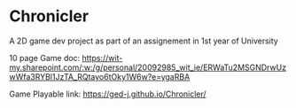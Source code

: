 # Chronicler
A 2D game dev project as part of an assignement in 1st year of University 

10 page Game doc: https://wit-my.sharepoint.com/:w:/g/personal/20092985_wit_ie/ERWaTu2MSGNDrwUzwWfa3RYBl1JzTA_RQtayo6tOky1W6w?e=ygaRBA 

Game Playable link: https://ged-j.github.io/Chronicler/ 
